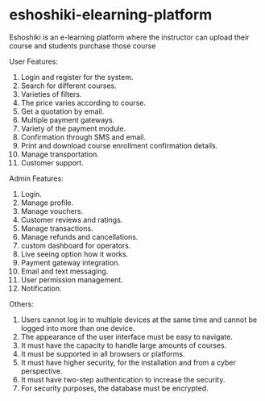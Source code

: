 # eshoshiki-elearning-platform
Eshoshiki is an e-learning platform where the instructor can upload their course and students purchase those course

User Features:
1. Login and register for the system.
2. Search for different courses.
3. Varieties of filters.
4. The price varies according to course.
5. Get a quotation by email.
6. Multiple payment gateways.
7. Variety of the payment module.
8. Confirmation through SMS and email.
9. Print and download course enrollment confirmation details.
10. Manage transportation.
11. Customer support.

Admin Features:
1. Login.
2. Manage profile.
3. Manage vouchers.
4. Customer reviews and ratings.
5. Manage transactions.
6. Manage refunds and cancellations.
7. custom dashboard for operators.
8. Live seeing option how it works.
9. Payment gateway integration.
10. Email and text messaging.
11. User permission management.
12. Notification.

Others:
1. Users cannot log in to multiple devices at the same time and cannot be logged into more than one device.
2. The appearance of the user interface must be easy to navigate.
3. It must have the capacity to handle large amounts of courses.
4. It must be supported in all browsers or platforms.
5. It must have higher security, for the installation and from a cyber perspective.
6. It must have two-step authentication to increase the security.
7. For security purposes, the database must be encrypted.

